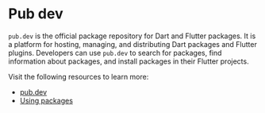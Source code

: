 # Pub dev

`pub.dev` is the official package repository for Dart and Flutter packages. It is a platform for hosting, managing, and distributing Dart packages and Flutter plugins. Developers can use `pub.dev` to search for packages, find information about packages, and install packages in their Flutter projects.

Visit the following resources to learn more:

- [pub.dev](https://pub.dev/)
- [Using packages](https://docs.flutter.dev/development/packages-and-plugins/using-packages)
